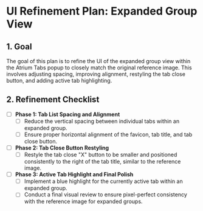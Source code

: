 # UI Refinement Plan: Expanded Group View

## 1. Goal

The goal of this plan is to refine the UI of the expanded group view within the Atrium Tabs popup to closely match the original reference image. This involves adjusting spacing, improving alignment, restyling the tab close button, and adding active tab highlighting.

## 2. Refinement Checklist

- [ ] **Phase 1: Tab List Spacing and Alignment**
    - [ ] Reduce the vertical spacing between individual tabs within an expanded group.
    - [ ] Ensure proper horizontal alignment of the favicon, tab title, and tab close button.

- [ ] **Phase 2: Tab Close Button Restyling**
    - [ ] Restyle the tab close "X" button to be smaller and positioned consistently to the right of the tab title, similar to the reference image.

- [ ] **Phase 3: Active Tab Highlight and Final Polish**
    - [ ] Implement a blue highlight for the currently active tab within an expanded group.
    - [ ] Conduct a final visual review to ensure pixel-perfect consistency with the reference image for expanded groups.
